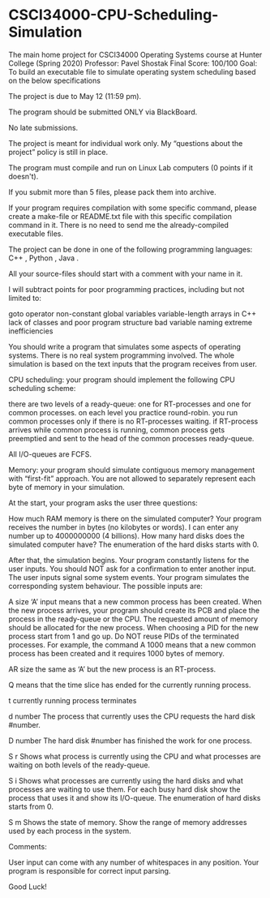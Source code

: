 # CSCI34000-CPU-Scheduling-Simulation

The main home project for CSCI34000 Operating Systems course at Hunter College (Spring 2020)
	Professor: Pavel Shostak
	Final Score: 100/100
	Goal: To build an executable file to simulate operating system scheduling based on the below specifications 

The project is due to May 12 (11:59 pm).

 

The program should be submitted ONLY via BlackBoard.

No late submissions.

The project is meant for individual work only. My “questions about the project” policy is still in place.

The program must compile and run on Linux Lab computers (0 points if it doesn't).

If you submit more than 5 files, please pack them into archive.

If your program requires compilation with some specific command, please create a make-file or README.txt file with this specific compilation command in it. There is no need to send me the already-compiled executable files.

The project can be done in one of the following programming languages: C++ , Python , Java .

All your source-files should start with a comment with your name in it.

 

I will subtract points for poor programming practices, including but not limited to:

goto operator
non-constant global variables
variable-length arrays in C++
lack of classes and poor program structure
bad variable naming
extreme inefficiencies
 

You should write a program that simulates some aspects of operating systems. There is no real system programming involved. The whole simulation is based on the text inputs that the program receives from user.

 

CPU scheduling: your program should implement the following CPU scheduling scheme:

 

there are two levels of a ready-queue: one for RT-processes and one for common processes.
on each level you practice round-robin.
you run common processes only if there is no RT-processes waiting.
if RT-process arrives while common process is running, common process gets preemptied and sent to the head of the common processes ready-queue.
 

All I/O-queues are FCFS.

 

Memory: your program should simulate contiguous memory management with “first-fit” approach. You are not allowed to separately represent each byte of memory in your simulation.

 

 

At the start, your program asks the user three questions:

How much RAM memory is there on the simulated computer? Your program receives the number in bytes (no kilobytes or words). I can enter any number up to 4000000000 (4 billions).
How many hard disks does the simulated computer have? The enumeration of the hard disks starts with 0.
 

After that, the simulation begins. Your program constantly listens for the user inputs. You should NOT ask for a confirmation to enter another input. The user inputs signal some system events. Your program simulates the corresponding system behaviour. The possible inputs are:

 

A   size     ‘A’ input means that a new common process has been created. When the new process arrives, your program should create its PCB and place the process in the ready-queue or the CPU. The requested amount of memory should be allocated for the new process. When choosing a PID for the new process start from 1 and go up. Do NOT reuse PIDs of the terminated processes. For example, the command A 1000 means that a new common process has been created and it requires 1000 bytes of memory.

 

AR   size   the same as ‘A’ but the new process is an RT-process. 

 

Q   means that the time slice has ended for the currently running process.

 

t   currently running process terminates 


d number       The process that currently uses the CPU requests the hard disk #number.

 

D number   The hard disk #number has finished the work for one process.

  

S r     Shows what process is currently using the CPU and what processes are waiting on both levels of the ready-queue.

 

S i      Shows what processes are currently using the hard disks and what processes are waiting to use them. For each busy hard disk show the process that uses it and show its I/O-queue. The enumeration of hard disks starts from 0.

 

S m   Shows the state of memory. Show the range of memory addresses used by each process in the system.

 

 

Comments:

User input can come with any number of whitespaces in any position. Your program is responsible for correct input parsing.
 

 

Good Luck!

